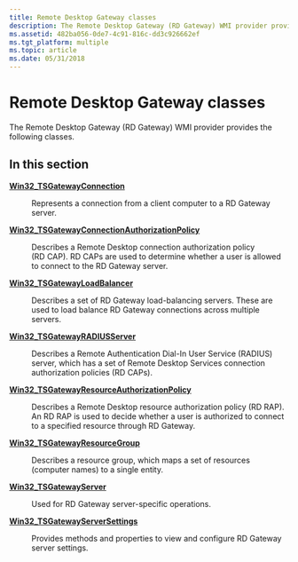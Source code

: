 ```yaml
---
title: Remote Desktop Gateway classes
description: The Remote Desktop Gateway (RD Gateway) WMI provider provides the following classes.
ms.assetid: 482ba056-0de7-4c91-816c-dd3c926662ef
ms.tgt_platform: multiple
ms.topic: article
ms.date: 05/31/2018
---
```


# Remote Desktop Gateway classes

The Remote Desktop Gateway (RD Gateway) WMI provider provides the following classes.

## In this section

<dl> <dt>

[**Win32\_TSGatewayConnection**](win32-tsgatewayconnection.md)
</dt> <dd>

Represents a connection from a client computer to a RD Gateway server.

</dd> <dt>

[**Win32\_TSGatewayConnectionAuthorizationPolicy**](win32-tsgatewayconnectionauthorizationpolicy.md)
</dt> <dd>

Describes a Remote Desktop connection authorization policy (RD CAP). RD CAPs are used to determine whether a user is allowed to connect to the RD Gateway server.

</dd> <dt>

[**Win32\_TSGatewayLoadBalancer**](win32-tsgatewayloadbalancer.md)
</dt> <dd>

Describes a set of RD Gateway load-balancing servers. These are used to load balance RD Gateway connections across multiple servers.

</dd> <dt>

[**Win32\_TSGatewayRADIUSServer**](win32-tsgatewayradiusserver.md)
</dt> <dd>

Describes a Remote Authentication Dial-In User Service (RADIUS) server, which has a set of Remote Desktop Services connection authorization policies (RD CAPs).

</dd> <dt>

[**Win32\_TSGatewayResourceAuthorizationPolicy**](win32-tsgatewayresourceauthorizationpolicy.md)
</dt> <dd>

Describes a Remote Desktop resource authorization policy (RD RAP). An RD RAP is used to decide whether a user is authorized to connect to a specified resource through RD Gateway.

</dd> <dt>

[**Win32\_TSGatewayResourceGroup**](win32-tsgatewayresourcegroup.md)
</dt> <dd>

Describes a resource group, which maps a set of resources (computer names) to a single entity.

</dd> <dt>

[**Win32\_TSGatewayServer**](win32-tsgatewayserver.md)
</dt> <dd>

Used for RD Gateway server-specific operations.

</dd> <dt>

[**Win32\_TSGatewayServerSettings**](win32-tsgatewayserversettings.md)
</dt> <dd>

Provides methods and properties to view and configure RD Gateway server settings.

</dd> </dl>

 

 




